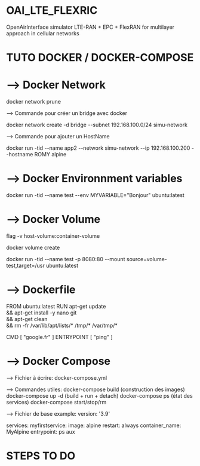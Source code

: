 # OAI_LTE_FLEXRIC
OpenAirInterface simulator LTE-RAN + EPC + FlexRAN for multilayer approach in cellular networks


# TUTO DOCKER / DOCKER-COMPOSE

# --> Docker Network 
docker network prune 

--> Commande pour créer un bridge avec docker

docker network create -d bridge --subnet 192.168.100.0/24 simu-network 

--> Commande pour ajouter un HostName

docker run -tid --name app2 --network simu-network --ip 192.168.100.200 --hostname ROMY alpine

# --> Docker Environnment variables
docker run -tid --name test --env MYVARIABLE="Bonjour" ubuntu:latest

# --> Docker Volume
flag -v host-volume:container-volume

docker volume create

docker run -tid --name test -p 8080:80 --mount source=volume-test,target=/usr ubuntu:latest

# --> Dockerfile

FROM ubuntu:latest
RUN apt-get update \
    && apt-get install -y nano git \
    && apt-get clean \
    && rm -fr /var/lib/apt/lists/* /tmp/* /var/tmp/*

CMD [ "google.fr" ]
ENTRYPOINT [ "ping" ]

# --> Docker Compose 

--> Fichier à écrire:
docker-compose.yml

--> Commandes utiles: 
docker-compose build (construction des images)
docker-compose up -d (build + run + detach)
docker-compose ps (état des services)
docker-compose start/stop/rm

--> Fichier de base example: 
version: '3.9'

services: 
    myfirstservice: 
        image: alpine
        restart: always
        container_name: MyAlpine
        entrypoint: ps aux



# STEPS TO DO 
